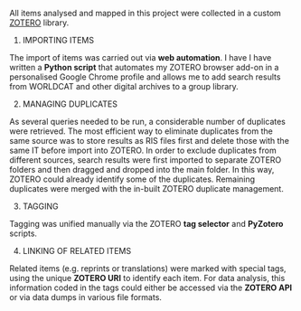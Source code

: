 All items analysed and mapped in this project were collected in a custom [ZOTERO](zotero.org) library.

1) IMPORTING ITEMS

The import of items was carried out via **web automation**. I have I have written a **Python script** that automates my ZOTERO browser add-on in a personalised Google Chrome profile and allows me to add search results from WORLDCAT and other digital archives to a group library. 

2) MANAGING DUPLICATES

As several queries needed to be run, a considerable number of duplicates were retrieved. The most efficient way to eliminate duplicates from the same source was to store results as RIS files first and delete those with the same IT before import into ZOTERO. In order to exclude duplicates from different sources, search results were first imported to separate ZOTERO folders and then dragged and dropped into the main folder. In this way, ZOTERO could already identify some of the duplicates. Remaining duplicates were merged with the in-built ZOTERO duplicate management.

3) TAGGING

Tagging was unified manually via the ZOTERO **tag selector** and **PyZotero** scripts.

4) LINKING OF RELATED ITEMS

Related items (e.g. reprints or translations) were marked with special tags, using the unique **ZOTERO URI** to identify each item. For data analysis, this information coded in the tags could either be accessed via the **ZOTERO API** or via data dumps in various file formats.



